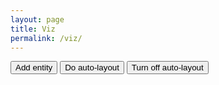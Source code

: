 ```yaml
---
layout: page
title: Viz
permalink: /viz/
---
```

<div ng-controller="NetworkController as network" class="container-fluid">
    <div class="pull-right col-md-2">
        <button ng-click="network.addEntity()" type="button" class="btn-block">Add entity</button>
        <button ng-click="network.doFlowLayout()" type="button" class="btn-block">Do auto-layout</button>
        <button ng-click="network.lockEntities()" type="button" class="btn-block">Turn off auto-layout</button>
    </div>
    <div id="canvas" class="col-md-10"></div>
</div>
<script type="text/javascript" src="{{ "/assets/jquery/dist/jquery.min.js" | prepend: site.baseurl }}"></script>
<script type="text/javascript" src="{{ "/assets/angular/angular.min.js" | prepend: site.baseurl }}"></script>
<script type="text/javascript" src="{{ "/assets/d3/d3.min.js" | prepend: site.baseurl }}"></script>
<script type="text/javascript" src="{{ "/assets/webcola/WebCola/cola.v3.min.js" | prepend: site.baseurl }}"></script>
<script type="text/javascript" src="{{ "/assets/js/app.js" | prepend: site.baseurl }}"></script>
